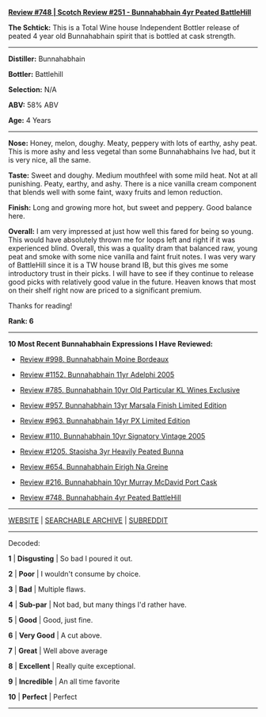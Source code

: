 
[**Review #748 | Scotch Review #251 - Bunnahabhain 4yr Peated BattleHill**]( https://t8ke.review/review-748-bunnahabhain-4yr-peated-battlehill/)

**The Schtick:** This is a Total Wine house Independent Bottler release of peated 4 year old Bunnahabhain spirit that is bottled at cask strength. 

-----

**Distiller:** Bunnahabhain

**Bottler:** Battlehill

**Selection:** N/A

**ABV:**  58% ABV

**Age:** 4 Years 

-----

**Nose:**  Honey, melon, doughy. Meaty, peppery with lots of earthy, ashy peat. This is more ashy and less vegetal than some Bunnahabhains Ive had, but it is very nice, all the same. 

**Taste:** Sweet and doughy. Medium mouthfeel with some mild heat. Not at all punishing. Peaty, earthy, and ashy. There is a nice vanilla cream component that blends well with some faint, waxy fruits and lemon reduction. 

**Finish:** Long and growing more hot, but sweet and peppery. Good balance here.

**Overall:** I am very impressed at just how well this fared for being so young. This would have absolutely thrown me for loops left and right if it was experienced blind. Overall, this was a quality dram that balanced raw, young peat and smoke with some nice vanilla and faint fruit notes. I was very wary of BattleHill since it is a TW house brand IB, but this gives me some introductory trust in their picks. I will have to see if they continue to release good picks with relatively good value in the future. Heaven knows that most on their shelf right now are priced to a significant premium. 

Thanks for reading!

**Rank: 6**

----- 

**10 Most Recent Bunnahabhain Expressions I Have Reviewed:** 

- [Review #998. Bunnahabhain Moine Bordeaux]( https://t8ke.review/review-998-bunnahabhain-moine-bordeaux-2008/) 

- [Review #1152. Bunnahabhain 11yr Adelphi 2005]( https://t8ke.review/review-1152-bunnahabhain-11yr-adelphi-2005/) 

- [Review #785. Bunnahabhain 10yr Old Particular KL Wines Exclusive]( https://t8ke.review/review-785-2007-bunnahabhain-10-year-old-old-particular-kl-exclusive-single-barrel-cask-strength-single-malt-whisky/) 

- [Review #957. Bunnahabhain 13yr Marsala Finish Limited Edition]( https://t8ke.review/review-957-bunnahabhain-13yr-limited-edition-marsala-finish/) 

- [Review #963. Bunnahabhain 14yr PX Limited Edition]( https://t8ke.review/review-963-bunnahabhain-14yr-px-limited-edition/) 

- [Review #110. Bunnahabhain 10yr Signatory Vintage 2005]( https://t8ke.review/review-110-bunnahabhain-signatory-vintage-2005-10-year/) 

- [Review #1205. Staoisha 3yr Heavily Peated Bunna]( https://t8ke.review/review-1205-stoisha-3yr-heavily-peated-bunna) 

- [Review #654. Bunnahabhain Eirigh Na Greine]( https://t8ke.review/review-654-bunnahabhain-eirigh-na-greine/) 

- [Review #216. Bunnahabhain 10yr Murray McDavid Port Cask]( https://t8ke.review/review-216-bunnahabhain-10yr-port-cask-murray-mcdavid/) 

- [Review #748. Bunnahabhain 4yr Peated BattleHill]( https://t8ke.review/review-748-bunnahabhain-4yr-peated-battlehill/) 

-----

[WEBSITE](https://t8ke.review) | [SEARCHABLE ARCHIVE](https://t8ke.review/review-archive/) | [SUBREDDIT](https://reddit.com/r/t8kereviews)

-----

Decoded:

**1** | **Disgusting** | So bad I poured it out.

**2** | **Poor** | I wouldn't consume by choice.

**3** | **Bad** | Multiple flaws.

**4** | **Sub-par** | Not bad, but many things I'd rather have.

**5** | **Good** | Good, just fine.

**6** | **Very Good** | A cut above.

**7** | **Great** | Well above average

**8** | **Excellent** | Really quite exceptional.

**9** | **Incredible** | An all time favorite

**10** | **Perfect** | Perfect

----

